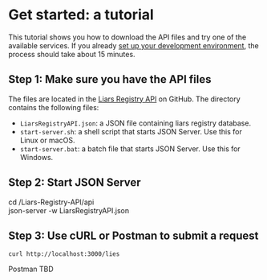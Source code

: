 # Get started: a tutorial
This tutorial shows you how to download the API files and try one of the available services. If you already [set up your development environment](/docs/before-you-start-a-tutorial.md), the process should take about 15 minutes.

## Step 1: Make sure you have the API files
The files are located in the [Liars Registry API](https://github.com/tihsle/Liars-Registry-API) on GitHub. The directory contains the following files:

- `LiarsRegistryAPI.json`: a JSON file containing liars registry database.
- `start-server.sh`: a shell script that starts JSON Server. Use this for Linux or macOS.
- `start-server.bat`: a batch file that starts JSON Server. Use this for Windows.

## Step 2: Start JSON Server
cd <your-github-workspace>/Liars-Registry-API/api <br/>
json-server -w LiarsRegistryAPI.json

## Step 3: Use cURL or Postman to submit a request
```
curl http://localhost:3000/lies
```

Postman TBD
